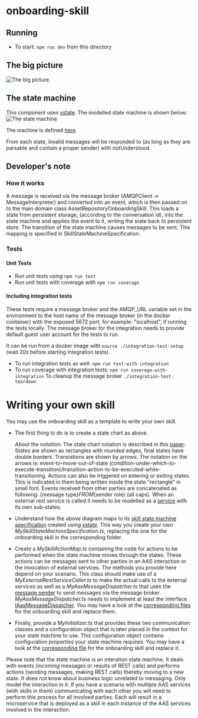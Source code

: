 # onboarding-skill

## Running

- To start: `npm run dev` from this directory

## The big picture

![The big picture](../images/big_picture_car.png).

## The state machine

This component uses [xstate](https://github.com/davidkpiano/xstate). The modelled state machine is shown below: ![The state machine](../images/car.png)

The machine is defined [here](../../src/ts/cmd/onboarding-skill/src/services/onboarding/MySkillStateMachineSpecification.ts).

From each state, invalid messages will be responded to (as long as they are parsable and contain a proper sender) with notUnderstood.

## Developer's note

### How it works

A message is received via the message broker (AMQPClient -> MessageInterpreter) and converted into an event, which is then passed on to the main domain class AssetRepositoryOnboardingSkill. This loads a state from persistent storage, (according to the conversation id), into the state machine and applies the event to it, writing the state back to persistent store. The transition of the state machine causes messages to be sent. This mapping is specified in SkillStateMachineSpecification.

### Tests

#### Unit Tests

- Run unit tests using `npm run test`
- Run unit tests with coverage with `npm run coverage`

#### Including integration tests

These tests require a message broker and the AMQP_URL variable set in the environment to the host name of the message broker (in the docker container) with the exposed 5672 port, for example: "localhost", if running the tests locally. The message broker for the integration needs to provide default guest user account for the tests to run.

It can be run from a docker image with `source ./integration-test-setup` (wait 20s before starting integration tests).

- To run integration tests as well: `npm run test-with-integration`
- To run coverage with integration tests: `npm run coverage-with-integration`
  To cleanup the message broker `./integration-test-teardown`

# Writing your own skill

You may use the onboarding skill as a template to write your own skill.

- The first thing to do is to create a state chart as above.

  _About the notation:_ The state chart notation is described in this [paper](http://www.inf.ed.ac.uk/teaching/courses/seoc/2005_2006/resources/statecharts.pdf): States are shown as rectangles with rounded edges, final states have double borders. Transistions are shown by arrows. The notation on the arrows is: event-to-move-out-of-state (condition-under-which-to-execute-transition)/transition-action-to-be-executed-while-transitioning. Actions can also be triggered on entering or exiting states. This is indicated in them being written inside the state "rectangle" in small font. Events received from other parties are concatenated as following: {message type}_FROM_{sender role} (all caps). When an external rest service is called it needs to be modelled as a [service](https://xstate.js.org/docs/guides/communication.html#the-invoke-property) with its own sub-states.

- Understand how the above diagram maps to its [skill state machine specification](../../src/ts/cmd/onboarding-skill/src/services/onboarding/MySkillStateMachineSpecification.ts) created using [xstate](https://github.com/davidkpiano/xstate). This way you create your own _MySkillStateMachineSpecification.ts_, replacing the one for the onboarding skill in the corresponding folder.

- Create a _MySkillActionMap.ts_ containing the code for actions to be performed when the state machine moves through the states. These actions can be messages sent to other parties in an AAS interaction or the invocation of external services. The methods you provide here depend on your scenario. This class should make use of a _MyExternalRestServiceCaller.ts_ to make the actual calls to the external services as well as a _MyAasMessageDispatcher.ts_ that uses the [message sender](../../src/ts/cmd/onboarding-skill/src/base/messaging/MessageSender.ts) to send messages via the message broker. _MyAasMessageDispatcher.ts_ needs to implement at least the interface [IAasMessageDispatcher](../../src/ts/cmd/onboarding-skill/src/base/messaginginterface/IAasMessageDispatcher.ts). You may have a look at the [corresponding files](../../src/ts/cmd/onboarding-skill/src/services/onboarding) for the onboarding skill and replace them.

- Finally, provide a _MyInitializer.ts_ that provides these two communication classes and a configuration object that is later placed in the context for your state machine to use. This configuration object contains configuration properties your state machine requires. You may have a look at the [corresponding file](../../src/ts/cmd/onboarding-skill/src/services/onboarding/MyInitializer.ts) for the onboarding skill and replace it.

Please note that the state machine is an interation state machine. It deals with events (incoming messages or results of REST calls) and performs actions (sending messages, making REST calls) thereby moving to a new state. It does not know about business logic unrelated to messaging. Only model the interaction in it. If you have a scenario with multiple AAS services (with skills in them) communicating with each other you will need to perform this process for all involved parties. Each will result in a microservice that is deployed as a skill in each instance of the AAS services involved in the interaction.
